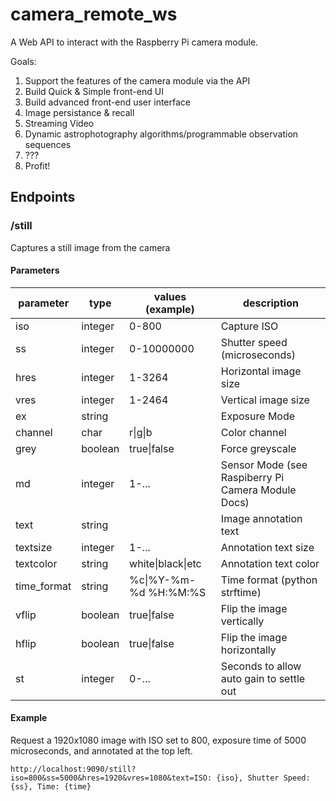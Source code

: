 # camera_remote_ws

A Web API to interact with the Raspberry Pi camera module. 

Goals:
 1. Support the features of the camera module via the API
 2. Build Quick & Simple front-end UI
 3. Build advanced front-end user interface
 4. Image persistance & recall
 5. Streaming Video
 6. Dynamic astrophotography algorithms/programmable observation sequences
 7. ???
 8. Profit!
 
 ## Endpoints
 
 ### /still
 Captures a still image from the camera
 
 #### Parameters
 |parameter|type|values (example)|description|
 |---------|----|------|-----------|
 |iso|integer|0-800|Capture ISO|
 |ss|integer|0-10000000|Shutter speed (microseconds)|
 |hres|integer|1-3264|Horizontal image size|
 |vres|integer|1-2464|Vertical image size|
 |ex|string| |Exposure Mode|
 |channel|char|r\|g\|b|Color channel|
 |grey|boolean|true\|false|Force greyscale|
 |md|integer|1-...|Sensor Mode (see Raspiberry Pi Camera Module Docs)|
 |text|string| |Image annotation text|
 |textsize|integer|1-...|Annotation text size|
 |textcolor|string|white\|black\|etc|Annotation text color|
 |time_format|string|%c\|%Y-%m-%d %H:%M:%S|Time format (python strftime)|
 |vflip|boolean|true\|false|Flip the image vertically|
 |hflip|boolean|true\|false|Flip the image horizontally|
 |st|integer|0-...|Seconds to allow auto gain to settle out|

#### Example
Request a 1920x1080 image with ISO set to 800, exposure time of 5000 microseconds, and annotated at the top left.

```
http://localhost:9090/still?iso=800&ss=5000&hres=1920&vres=1080&text=ISO: {iso}, Shutter Speed: {ss}, Time: {time}
```
